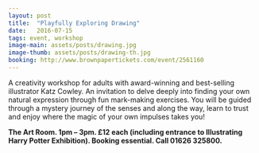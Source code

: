 ```yaml
---
layout: post
title:  "Playfully Exploring Drawing"
date:   2016-07-15
tags: event, workshop
image-main: assets/posts/drawing.jpg
image-thumb: assets/posts/drawing-th.jpg
booking: http://www.brownpapertickets.com/event/2561160
---
```


A creativity workshop for adults with award-winning and best-selling illustrator Katz Cowley. An invitation to delve deeply into finding your own natural expression through fun mark-making exercises. You will be guided through a mystery journey of the senses and along the way, learn to trust and enjoy where the magic of your own impulses takes you!

**The Art Room. 1pm – 3pm. £12 each (including entrance to Illustrating Harry Potter Exhibition). Booking essential. Call 01626 325800.**
